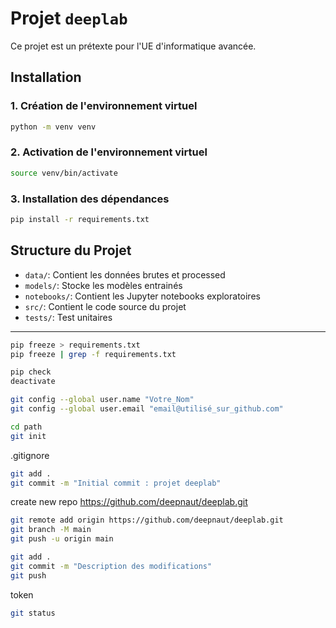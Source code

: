# Projet `deeplab`

Ce projet est un prétexte pour l'UE d'informatique avancée.

## Installation

### 1. Création de l'environnement virtuel

```bash
python -m venv venv
```

### 2. Activation de l'environnement virtuel

```bash
source venv/bin/activate
```

### 3. Installation des dépendances

```bash
pip install -r requirements.txt
```

## Structure du Projet

* `data/`: Contient les données brutes et processed
* `models/`: Stocke les modèles entrainés
* `notebooks/`: Contient les Jupyter notebooks exploratoires
* `src/`: Contient le code source du projet
* `tests/`: Test unitaires

---

```bash
pip freeze > requirements.txt
pip freeze | grep -f requirements.txt
```

```bash
pip check
deactivate
```

```bash
git config --global user.name "Votre_Nom"
git config --global user.email "email@utilisé_sur_github.com"

cd path
git init
```

.gitignore

```bash
git add .
git commit -m "Initial commit : projet deeplab"
```

create new repo
https://github.com/deepnaut/deeplab.git

```bash
git remote add origin https://github.com/deepnaut/deeplab.git            
git branch -M main
git push -u origin main
```

```bash
git add .
git commit -m "Description des modifications"
git push
```

token

```bash
git status
```
